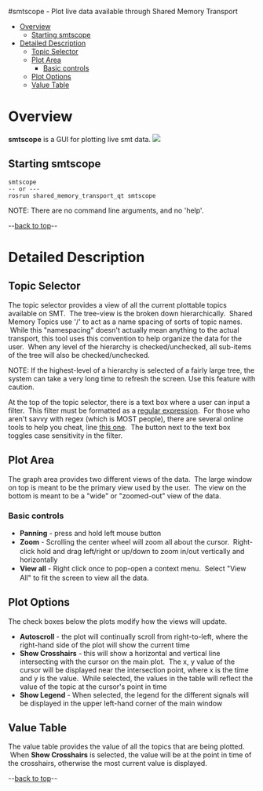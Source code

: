 #smtscope - Plot live data available through Shared Memory Transport

*   [Overview](#overview)
    *   [Starting smtscope](#starting-smtscope)
*   [Detailed Description](#detailed-description)
    *   [Topic Selector](#topic-selector)
    *   [Plot Area](#plot-area)
        *   [Basic controls](#basic-controls)
    *   [Plot Options](#plot-options)
    *   [Value Table](#value-table)

# **Overview**

**smtscope** is a GUI for plotting live smt data.
<img src="https://github.com/NASA-JSC-Robotics/valkyrie/wiki/images/smtscope.png">

## Starting smtscope

    smtscope
    -- or ---
    rosrun shared_memory_transport_qt smtscope

NOTE: There are no command line arguments, and no 'help'.

--[back to top](#smtscope)--

# Detailed Description

## Topic Selector

The topic selector provides a view of all the current plottable topics available on SMT.  The tree-view is the broken down hierarchically.  Shared Memory Topics use '/' to act as a name spacing of sorts of topic names.  While this "namespacing" doesn't actually mean anything to the actual transport, this tool uses this convention to help organize the data for the user.  When any level of the hierarchy is checked/unchecked, all sub-items of the tree will also be checked/unchecked.  

NOTE: If the highest-level of a hierarchy is selected of a fairly large tree, the system can take a very long time to refresh the screen. Use this feature with caution.  

At the top of the topic selector, there is a text box where a user can input a filter.  This filter must be formatted as a [regular expression](https://en.wikipedia.org/wiki/Regular_expression).  For those who aren't savvy with regex (which is MOST people), there are several online tools to help you cheat, line [this one](http://txt2re.com/).  The button next to the text box toggles case sensitivity in the filter.

## Plot Area

The graph area provides two different views of the data.  The large window on top is meant to be the primary view used by the user.  The view on the bottom is meant to be a "wide" or "zoomed-out" view of the data.

### Basic controls

*   **Panning** - press and hold left mouse button
*   **Zoom** - Scrolling the center wheel will <span style="line-height: 20.0px;">zoom all about the cursor.  Right-click hold and drag left/right or up/down to zoom in/out vertically and horizontally</span>
*   **<span style="line-height: 20.0px;">View all</span>** <span style="line-height: 20.0px;">- Right click once to pop-open a context menu.  Select "View All" to fit the screen to view all the data.</span>

## Plot Options

The check boxes below the plots modify how the views will update.  

*   **Autoscroll** - the plot will continually scroll from right-to-left, where the right-hand side of the plot will show the current time
*   **Show Crosshairs** - this will show a horizontal and vertical line intersecting with the cursor on the main plot.  The x, y value of the cursor will be displayed near the intersection point, where x is the time and y is the value.  While selected, the values in the table will reflect the value of the topic at the cursor's point in time
*   **Show Legend** - When selected, the legend for the different signals will be displayed in the upper left-hand corner of the main window

## Value Table

The value table provides the value of all the topics that are being plotted.  When **Show Crosshairs** is selected, the value will be at the point in time of the crosshairs, otherwise the most current value is displayed.

--[back to top](#smtscope)--